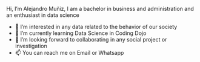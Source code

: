 Hi, I’m Alejandro Muñiz, I am a bachelor in business and administration and an enthusiast in data science
- 👀 I’m interested in any data related to the behavior of our society
- 🌱 I’m currently learning Data Science in Coding Dojo
- 💞️ I’m looking forward to collaborating in any social project or investigation
- 📫 You can reach me on Email or Whatsapp

<!---
alejandromunizsiques/alejandromunizsiques is a ✨ special ✨ repository because its `README.md` (this file) appears on your GitHub profile.
You can click the Preview link to take a look at your changes.
--->
